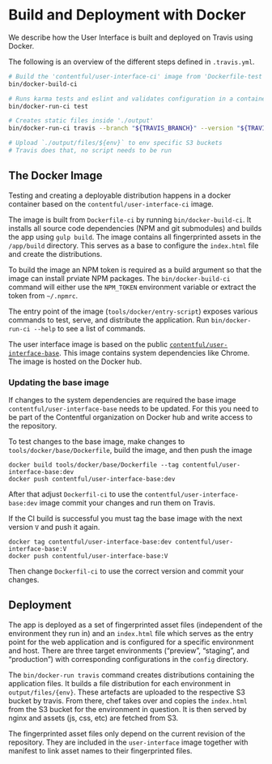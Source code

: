 Build and Deployment with Docker
================================

We describe how the User Interface is built and deployed on Travis using Docker.

The following is an overview of the different steps defined in `.travis.yml`.

~~~bash
# Build the 'contentful/user-interface-ci' image from 'Dockerfile-test'.
bin/docker-build-ci

# Runs karma tests and eslint and validates configuration in a container
bin/docker-run-ci test

# Creates static files inside './output'
bin/docker-run-ci travis --branch "${TRAVIS_BRANCH}" --version "${TRAVIS_COMMIT}" --pr "${TRAVIS_PULL_REQUEST}"

# Upload `./output/files/${env}` to env specific S3 buckets
# Travis does that, no script needs to be run
~~~

The Docker Image
----------------

Testing and creating a deployable distribution happens in a docker container
based on the `contentful/user-interface-ci` image.

The image is built from `Dockerfile-ci` by running `bin/docker-build-ci`. It
installs all source code dependencies (NPM and git submodules) and builds the
app using `gulp build`. The image contains all fingerprinted assets in the
`/app/build` directory. This serves as a base to configure the `index.html` file
and create the distributions.

To build the image an NPM token is required as a build argument so that the
image can install prviate NPM packages. The `bin/docker-build-ci` command will
either use the `NPM_TOKEN` environment variable or extract the token from
`~/.npmrc`.

The entry point of the image (`tools/docker/entry-script`) exposes various
commands to test, serve, and distribute the application. Run `bin/docker-run-ci
--help` to see a list of commands.

The user interface image is based on the public
[`contentful/user-interface-base`][cf-ui-base-image]. This image contains system
dependencies like Chrome. The image is hosted on the Docker hub.

[cf-ui-base-image]: https://hub.docker.com/r/contentful/user-interface-base

### Updating the base image
If changes to the system dependencies are required the base image
`contentful/user-interface-base` needs to be updated. For this you need to be
part of the Contentful organization on Docker hub and write access to the
repository.

To test changes to the base image, make changes to
`tools/docker/base/Dockerfile`, build the image, and then push the image

~~~
docker build tools/docker/base/Dockerfile --tag contentful/user-interface-base:dev
docker push contentful/user-interface-base:dev
~~~

After that adjust `Dockerfil-ci` to use the `contentful/user-interface-base:dev`
image commit your changes and run them on Travis.

If the CI build is successful you must tag the base image with the next version
`V` and push it again.

~~~
docker tag contentful/user-interface-base:dev contentful/user-interface-base:V
docker push contentful/user-interface-base:V
~~~

Then change `Dockerfil-ci` to use the correct version and commit your changes.


Deployment
----------

The app is deployed as a set of fingerprinted asset files (independent of the
environment they run in) and an `index.html` file which serves as the entry
point for the web application and is configured for a specific environment and
host. There are three target environments (“preview”, “staging”, and
“production”) with corresponding configurations in the `config` directory.

The `bin/docker-run travis` command creates distributions containing the
application files. It builds a file distribution for each environment in
`output/files/{env}`. These artefacts are uploaded to the respective S3
bucket by travis. From there, chef takes over and copies the `index.html`
from the S3 bucket for the environment in question. It is then served
by nginx and assets (js, css, etc) are fetched from S3.

The fingerprinted asset files only depend on the current revision of the
repository. They are included in the `user-interface` image together with
manifest to link asset names to their fingerprinted files.
